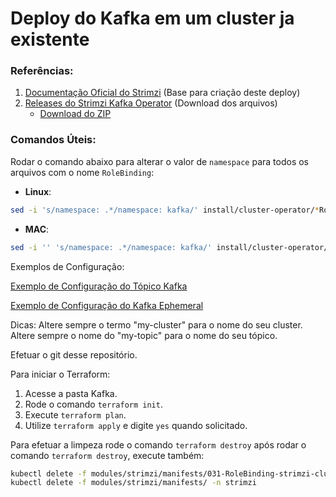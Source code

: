 # Deploy do Kafka em um cluster ja existente

### Referências:

1. [Documentação Oficial do Strimzi](https://strimzi.io/docs/operators/0.30.0/quickstart#proc-install-product-str) (Base para criação deste deploy)
2. [Releases do Strimzi Kafka Operator](https://github.com/strimzi/strimzi-kafka-operator/releases/tag/0.30.0) (Download dos arquivos)
   - [Download do ZIP](https://github.com/strimzi/strimzi-kafka-operator/releases/download/0.30.0/strimzi-0.30.0.zip)

### Comandos Úteis:

Rodar o comando abaixo para alterar o valor de `namespace` para todos os arquivos com o nome `RoleBinding`:

- **Linux**:
```bash
sed -i 's/namespace: .*/namespace: kafka/' install/cluster-operator/*RoleBinding*.yaml
```
- **MAC**:
```bash
sed -i '' 's/namespace: .*/namespace: kafka/' install/cluster-operator/*RoleBinding*.yaml
```

Exemplos de Configuração:

[Exemplo de Configuração do Tópico Kafka](https://github.com/strimzi/strimzi-kafka-operator/blob/main/examples/topic/kafka-topic.yaml)

[Exemplo de Configuração do Kafka Ephemeral](https://github.com/strimzi/strimzi-kafka-operator/blob/main/examples/kafka/kafka-ephemeral.yaml)

Dicas:
Altere sempre o termo "my-cluster" para o nome do seu cluster.
Altere sempre o nome do "my-topic" para o nome do seu tópico.

Efetuar o git desse repositório.


Para iniciar o Terraform:

1. Acesse a pasta Kafka.
2. Rode o comando `terraform init`.
3. Execute `terraform plan`.
4. Utilize `terraform apply` e digite `yes` quando solicitado.

Para efetuar a limpeza rode o comando `terraform destroy` após rodar o comando `terraform destroy`, execute também:

```bash
kubectl delete -f modules/strimzi/manifests/031-RoleBinding-strimzi-cluster-operator-entity-operator-delegation.yaml -n application
kubectl delete -f modules/strimzi/manifests/ -n strimzi
